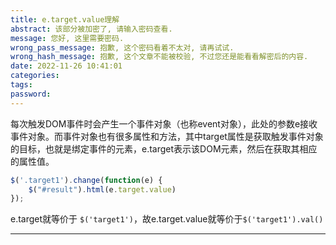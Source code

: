 ```yaml
---
title: e.target.value理解
abstract: 该部分被加密了, 请输入密码查看.
message: 您好, 这里需要密码.
wrong_pass_message: 抱歉, 这个密码看着不太对, 请再试试.
wrong_hash_message: 抱歉, 这个文章不能被校验, 不过您还是能看看解密后的内容.
date: 2022-11-26 10:41:01
categories:
tags:
password:
---
```


每次触发DOM事件时会产生一个事件对象（也称event对象），此处的参数e接收事件对象。而事件对象也有很多属性和方法，其中target属性是获取触发事件对象的目标，也就是绑定事件的元素，e.target表示该DOM元素，然后在获取其相应的属性值。

```javascript
$('.target1').change(function(e) {
    $("#result").html(e.target.value)
});
```

e.target就等价于 `$('target1')`，故e.target.value就等价于`$('target1').val()`



----

